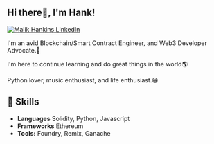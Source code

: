 <h2> Hi there👋, I'm Hank! </h2>




 [![Malik Hankins LinkedIn](https://img.shields.io/badge/LinkedIn-0077B5?style=for-the-badge&logo=linkedin&logoColor=white)](www.linkedin.com/in/malik-hankins-775554233)

I'm an avid Blockchain/Smart Contract Engineer,  and Web3 Developer Advocate.🔮

I'm here to continue learning and do great things in the world🌎

Python lover, music enthusiast, and life enthusiast.😁

## 🔧 Skills
- **Languages** Solidity, Python, Javascript
- **Frameworks** Ethereum
- **Tools:** Foundry, Remix, Ganache



<!--
**hankbenji/hankbenji** is a ✨ _special_ ✨ repository because its `README.md` (this file) appears on your GitHub profile.

helloo

- 🔭 I’m currently working on ...
- 🌱 I’m currently learning ...
- 👯 I’m looking to collaborate on ...
- 🤔 I’m looking for help with ...
- 💬 Ask me about ...
- 📫 How to reach me: ...
- 😄 Pronouns: ...
- ⚡ Fun fact: ...
-->
